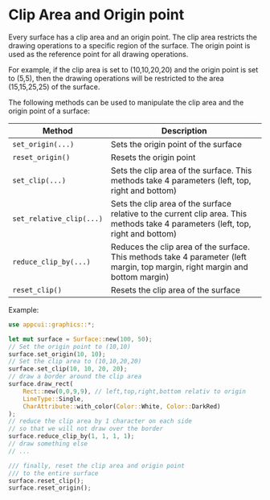 # Clip Area and Origin point

Every surface has a clip area and an origin point. The clip area restricts the drawing operations to a specific region of the surface. The origin point is used as the reference point for all drawing operations.

For example, if the clip area is set to (10,10,20,20) and the origin point is set to (5,5), then the drawing operations will be restricted to the area (15,15,25,25) of the surface.

The following methods can be used to manipulate the clip area and the origin point of a surface:

| Method                   | Description                                                                                                                       |
| ------------------------ | --------------------------------------------------------------------------------------------------------------------------------- |
| `set_origin(...)`        | Sets the origin point of the surface                                                                                              |
| `reset_origin()`         | Resets the origin point                                                                                                           |
| `set_clip(...)`          | Sets the clip area of the surface. This methods take 4 parameters (left, top, right and bottom)                                   |
| `set_relative_clip(...)` | Sets the clip area of the surface relative to the current clip area. This methods take 4 parameters (left, top, right and bottom) |
| `reduce_clip_by(...)`    | Reduces the clip area of the surface. This methods take 4 parameter (left margin, top margin, right margin and bottom margin)     |
| `reset_clip()`           | Resets the clip area of the surface                                                                                               |

Example:

```rust
use appcui::graphics::*;

let mut surface = Surface::new(100, 50);
// Set the origin point to (10,10)
surface.set_origin(10, 10);
// Set the clip area to (10,10,20,20)
surface.set_clip(10, 10, 20, 20);
// draw a border around the clip area
surface.draw_rect(
    Rect::new(0,0,9,9), // left,top,right,bottom relativ to origin
    LineType::Single,
    CharAttribute::with_color(Color::White, Color::DarkRed)
);
// reduce the clip area by 1 character on each side
// so that we will not draw over the border
surface.reduce_clip_by(1, 1, 1, 1);
// draw something else
// ...

/// finally, reset the clip area and origin point
/// to the entire surface
surface.reset_clip();
surface.reset_origin();
```